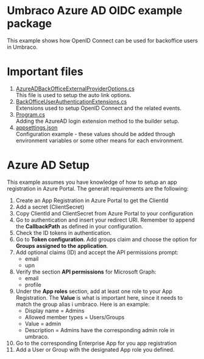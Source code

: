 # Umbraco Azure AD OIDC example package
This example shows how OpenID Connect can be used for backoffice users in Umbraco.

# Important files
1. <a href="./Extensions/Options/AzureADBackOfficeExternalProviderOptions.cs" target="_blank">AzureADBackOfficeExternalProviderOptions.cs</a><br />
This file is used to setup the auto link options.
2. <a href="./Extensions/BackOfficeUserAuthenticationExtensions.cs" target="_blank">BackOfficeUserAuthenticationExtensions.cs</a><br />
Extensions used to setup OpenID Connect and the related events.
3. <a href="Program.cs" target="_blank">Program.cs</a><br />
Adding the AzureAD login extension method to the builder setup.
3. <a href="appsettings.json" target="_blank">appsettings.json</a><br />
Configuration example - these values should be added through environment variables or some other means for each environment.

# Azure AD Setup
This example assumes you have knowledge of how to setup an app registration in Azure Portal.
The generalt requirements are the following:

1. Create an App Registration in Azure Portal to get the ClientId
2. Add a secret (ClientSecret)
3. Copy ClientId and ClientSecret from Azure Portal to your configuration
4. Go to authentication and insert your redirect URI. Remember to append the **CallbackPath** as defined in your configuration.
5. Check the ID tokens in authentication.
6. Go to **Token configuration**. Add groups claim and choose the option for **Groups assigned to the application**.
7. Add optional claims (ID) and accept the API permissions prompt:
    - email
    - upn
8. Verify the section **API permissions** for Microsoft Graph:
    - email
    - profile
9. Under the **App roles** section, add at least one role to your App Registration. The **Value** is what is important here, since it needs to match the group alias i umbraco. Here is an example:
    - Display name = Admins
    - Allowed member types = Users/Groups
    - Value = admin
    - Description = Admins have the corresponding admin role in umbraco.
10. Go to the corresponding Enterprise App for you app registration
11. Add a User or Group with the designated App role you defined.
